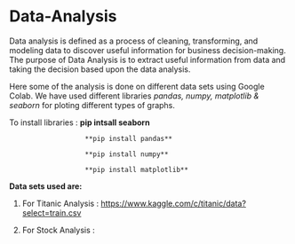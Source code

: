 # Data-Analysis
Data analysis is defined as a process of cleaning, transforming, and modeling data to discover useful information for business decision-making. The purpose of Data Analysis is to extract useful information from data and taking the decision based upon the data analysis.

Here some of the analysis is done on different data sets using Google Colab. We have used different libraries *pandas, numpy, matplotlib & seaborn* for ploting different types of graphs.

To install libraries : **pip intsall seaborn**

                       **pip install pandas**
                       
                       **pip install numpy**
                       
                       **pip install matplotlib**

**Data sets used are:** 

1. For Titanic Analysis : 
https://www.kaggle.com/c/titanic/data?select=train.csv

2. For Stock Analysis :  
